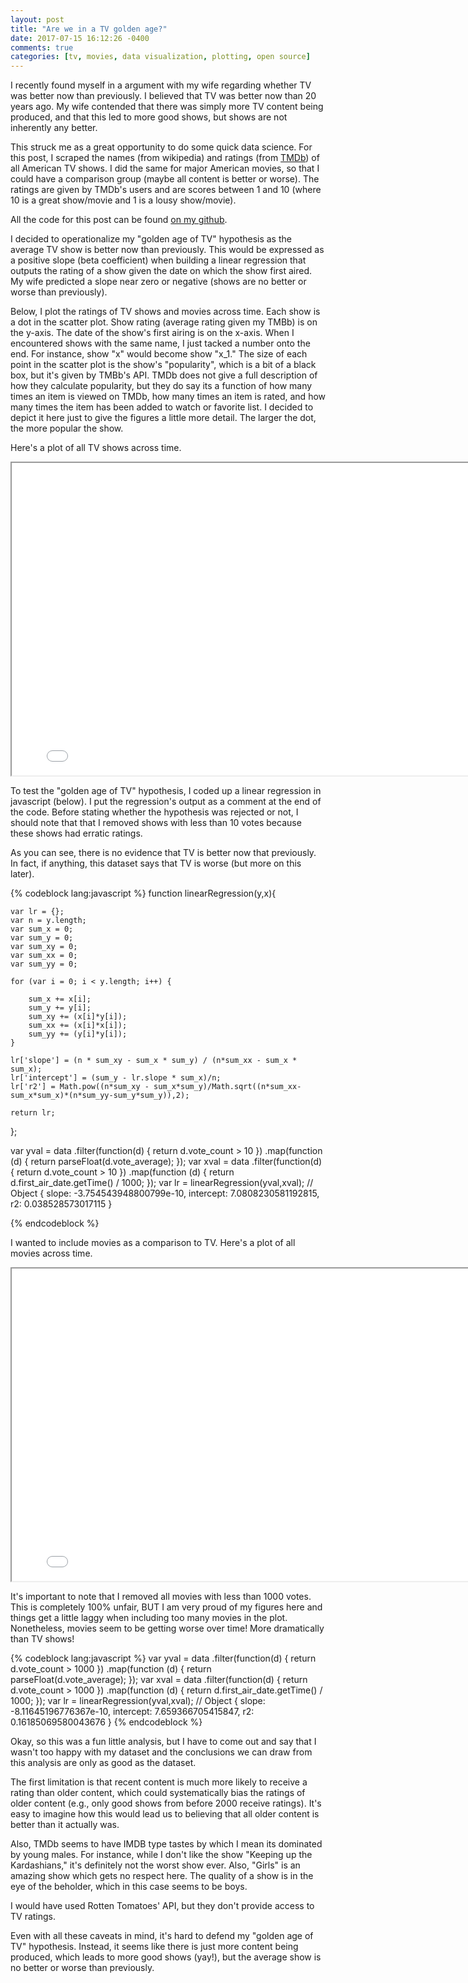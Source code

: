 ```yaml
---
layout: post
title: "Are we in a TV golden age?"
date: 2017-07-15 16:12:26 -0400
comments: true
categories: [tv, movies, data visualization, plotting, open source]
---
```


I recently found myself in a argument with my wife regarding whether TV was better now than previously. I believed that TV was better now than 20 years ago. My wife contended that there was simply more TV content being produced, and that this led to more good shows, but shows are not inherently any better.

This struck me as a great opportunity to do some quick data science. For this post, I scraped the names (from wikipedia) and ratings (from [TMDb](https://www.themoviedb.org/)) of all American TV shows. I did the same for major American movies, so that I could have a comparison group (maybe all content is better or worse). The ratings are given by TMDb's users and are scores between 1 and 10 (where 10 is a great show/movie and 1 is a lousy show/movie).

All the code for this post can be found [on my github](https://github.com/dvatterott/tv_vs_movies).

I decided to operationalize my "golden age of TV" hypothesis as the average TV show is better now than previously. This would be expressed as a positive slope (beta coefficient) when building a linear regression that outputs the rating of a show given the date on which the show first aired. My wife predicted a slope near zero or negative (shows are no better or worse than previously).

Below, I plot the ratings of TV shows and movies across time. Each show is a dot in the scatter plot. Show rating (average rating given my TMBb) is on the y-axis. The date of the show's first airing is on the x-axis. When I encountered shows with the same name, I just tacked a number onto the end. For instance, show "x" would become show "x_1." The size of each point in the scatter plot is the show's "popularity", which is a bit of a black box, but it's given by TMBb's API. TMDb does not give a full description of how they calculate popularity, but they do say its a function of how many times an item is viewed on TMDb, how many times an item is rated, and how many times the item has been added to watch or favorite list. I decided to depict it here just to give the figures a little more detail. The larger the dot, the more popular the show.

Here's a plot of all TV shows across time.

<iframe src="{{ root_url }}/images/tv_movies/index_tv.html" marginwidth="0" marginheight="0" scrolling="no" width="800" height="500"></iframe>

To test the "golden age of TV" hypothesis, I coded up a linear regression in javascript (below). I put the regression's output as a comment at the end of the code.
Before stating whether the hypothesis was rejected or not, I should note that that I removed shows with less than 10 votes because these shows had erratic ratings.

As you can see, there is no evidence that TV is better now that previously. In fact, if anything, this dataset says that TV is worse (but more on this later).

{% codeblock lang:javascript %}
function linearRegression(y,x){

    var lr = {};
    var n = y.length;
    var sum_x = 0;
    var sum_y = 0;
    var sum_xy = 0;
    var sum_xx = 0;
    var sum_yy = 0;

    for (var i = 0; i < y.length; i++) {

        sum_x += x[i];
        sum_y += y[i];
        sum_xy += (x[i]*y[i]);
        sum_xx += (x[i]*x[i]);
        sum_yy += (y[i]*y[i]);
    }

    lr['slope'] = (n * sum_xy - sum_x * sum_y) / (n*sum_xx - sum_x * sum_x);
    lr['intercept'] = (sum_y - lr.slope * sum_x)/n;
    lr['r2'] = Math.pow((n*sum_xy - sum_x*sum_y)/Math.sqrt((n*sum_xx-sum_x*sum_x)*(n*sum_yy-sum_y*sum_y)),2);

    return lr;

};

var yval = data
    .filter(function(d) { return d.vote_count > 10 })
    .map(function (d) { return parseFloat(d.vote_average); });
var xval = data
    .filter(function(d) { return d.vote_count > 10 })
    .map(function (d) { return d.first_air_date.getTime() / 1000; });
var lr = linearRegression(yval,xval);
// Object { slope: -3.754543948800799e-10, intercept: 7.0808230581192815, r2: 0.038528573017115 }

{% endcodeblock %}

I wanted to include movies as a comparison to TV. Here's a plot of all movies across time.

<iframe src="{{ root_url }}/images/tv_movies/index_movie.html" marginwidth="0" marginheight="0" scrolling="no" width="800" height="500"></iframe>

It's important to note that I removed all movies with less than 1000 votes. This is completely 100% unfair, BUT I am very proud of my figures here and things get a little laggy when including too many movies in the plot. Nonetheless, movies seem to be getting worse over time! More dramatically than TV shows!


{% codeblock lang:javascript %}
var yval = data
    .filter(function(d) { return d.vote_count > 1000 })
    .map(function (d) { return parseFloat(d.vote_average); });
var xval = data
    .filter(function(d) { return d.vote_count > 1000 })
    .map(function (d) { return d.first_air_date.getTime() / 1000; });
var lr = linearRegression(yval,xval);
// Object { slope: -8.11645196776367e-10, intercept: 7.659366705415847, r2: 0.16185069580043676 }
{% endcodeblock %}

Okay, so this was a fun little analysis, but I have to come out and say that I wasn't too happy with my dataset and the conclusions we can draw from this analysis are only as good as the dataset.

The first limitation is that recent content is much more likely to receive a rating than older content, which could systematically bias the ratings of older content (e.g., only good shows from before 2000 receive ratings). It's easy to imagine how this would lead us to believing that all older content is better than it actually was.

Also, TMDb seems to have IMDB type tastes by which I mean its dominated by young males. For instance, while I don't like the show "Keeping up the Kardashians," it's definitely not the worst show ever. Also, "Girls" is an amazing show which gets no respect here. The quality of a show is in the eye of the beholder, which in this case seems to be boys.

I would have used Rotten Tomatoes' API, but they don't provide access to TV ratings.

Even with all these caveats in mind, it's hard to defend my "golden age of TV" hypothesis. Instead, it seems like there is just more content being produced, which leads to more good shows (yay!), but the average show is no better or worse than previously.
